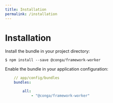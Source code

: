 ```yaml
---
title: Installation
permalink: /installation
---
```


# Installation

Install the bundle in your project directory:

```shell
$ npm install --save @conga/framework-worker
```

Enable the bundle in your application configuration:

```yaml
    // app/config/bundles
    bundles:

        all:
            - "@conga/framework-worker"
```
